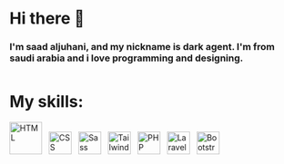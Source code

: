 # Hi there 👋
### I'm saad aljuhani, and my nickname is dark agent. I'm from saudi arabia and i love programming and designing.

<div style="margin-bottom: 50px;"></div>

# My skills:
<img src="https://upload.wikimedia.org/wikipedia/commons/thumb/6/61/HTML5_logo_and_wordmark.svg/1200px-HTML5_logo_and_wordmark.svg.png" alt="HTML" width="57px" style="margin-right: 8px;">
<img src="https://upload.wikimedia.org/wikipedia/commons/thumb/3/3d/CSS.3.svg/1461px-CSS.3.svg.png" alt="CSS" width="40px" style="margin-right: 8px;">
<img src="https://upload.wikimedia.org/wikipedia/commons/thumb/9/96/Sass_Logo_Color.svg/640px-Sass_Logo_Color.svg.png" alt="Sass" width="40px" style="margin-right: 8px;">
<img src="https://upload.wikimedia.org/wikipedia/commons/thumb/d/d5/Tailwind_CSS_Logo.svg/2048px-Tailwind_CSS_Logo.svg.png" alt="Tailwindcss" width="40px" style="margin-right: 8px;">
<img src="https://upload.wikimedia.org/wikipedia/commons/thumb/2/27/PHP-logo.svg/2560px-PHP-logo.svg.png" alt="PHP" width="40px" style="margin-right: 8px;">
<img src="https://upload.wikimedia.org/wikipedia/commons/thumb/9/9a/Laravel.svg/985px-Laravel.svg.png" alt="Laravel" width="40px" style="margin-right: 8px;">
<img src="https://upload.wikimedia.org/wikipedia/commons/thumb/b/b2/Bootstrap_logo.svg/800px-Bootstrap_logo.svg.png" alt="Bootstrap" width="40px" style="margin-right: 8px;">